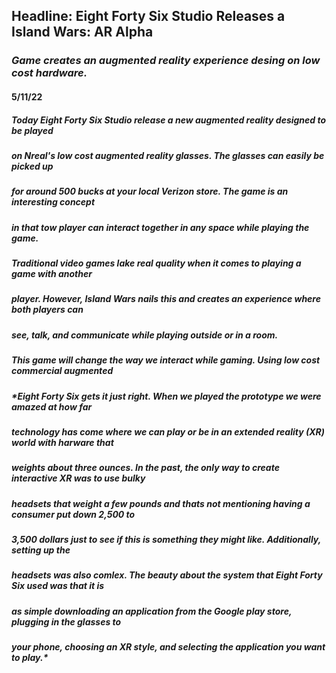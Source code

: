## Headline: Eight Forty Six Studio Releases a Island Wars: AR Alpha
### *Game creates an augmented reality experience desing on low cost hardware.*
#### 5/11/22


#####      *Today Eight Forty Six Studio release a new augmented reality designed to be played*
##### *on Nreal's low cost augmented reality glasses. The glasses can easily be picked up*
##### *for around 500 bucks at your local Verizon store. The game is an interesting concept* 
##### *in that tow player can interact together in any space while playing the game.*
##### *Traditional video games lake real quality when it comes to playing a game with another*
##### *player. However, Island Wars nails this and creates an experience where both players can*
##### *see, talk, and communicate while playing outside or in a room.*

##### *This game will change the way we interact while gaming. Using low cost commercial augmented*
##### *Eight Forty Six gets it just right. When we played the prototype we were amazed at how far 
#####  technology has come where we can play or be in an extended reality (XR) world with harware that
#####  weights about three ounces. In the past, the only way to create interactive XR was to use bulky
#####  headsets that weight a few pounds and thats not mentioning having a consumer put down 2,500 to
##### 3,500 dollars just to see if this is something they might like. Additionally, setting up the 
##### headsets was also comlex. The beauty about the system that Eight Forty Six used was that it is 
##### as simple downloading an application from the Google play store, plugging in the glasses to 
##### your phone, choosing an XR style, and selecting the application you want to play.*

